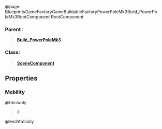 @page BlueprintsGameFactoryGameBuildableFactoryPowerPoleMk3Build_PowerPoleMk3RootComponent RootComponent
### Parent :
<b><a href="_blueprints_game_factory_game_buildable_factory_power_pole_mk3_build__power_pole_mk3.html"><blockquote>Build_PowerPoleMk3</blockquote></a></b>
### Class:
<b><a href="_class_script_scene_component.html"><blockquote>SceneComponent</blockquote></a></b>
## Properties
### Mobility
@htmlonly
<blockquote>0</blockquote>
@endhtmlonly

